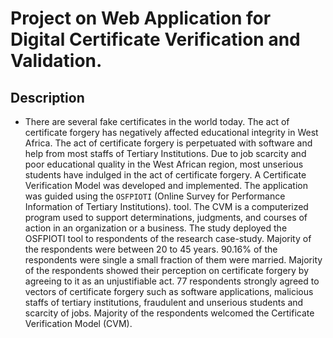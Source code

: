 # Project on Web Application for Digital Certificate Verification and Validation.

## Description
- There are several fake certificates in the world today. The act of certificate forgery has negatively affected educational integrity in West Africa. The act of certificate forgery is perpetuated with software and help from most staffs of Tertiary Institutions. Due to job scarcity and poor educational quality in the West African region, most unserious students have indulged in the act of certificate forgery. A Certificate Verification Model was developed and implemented. The application was guided using the `OSFPIOTI` (Online Survey for Performance Information of Tertiary Institutions). tool. The CVM is a computerized program used to support determinations, judgments, and courses of action in an organization or a business. The study deployed the OSFPIOTI tool to respondents of the research case-study. Majority of the respondents were between 20 to 45 years. 90.16% of the respondents were single a small fraction of them were married. Majority of the respondents showed their perception on certificate forgery by agreeing to it as an unjustifiable act. 77 respondents strongly agreed to vectors of certificate forgery such as software applications, malicious staffs of tertiary institutions, fraudulent and unserious students and scarcity of jobs. Majority of the respondents welcomed the Certificate Verification Model (CVM).
